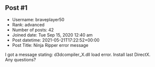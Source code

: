 ## Post #1
- Username: braveplayer50
- Rank: advanced
- Number of posts: 42
- Joined date: Tue Sep 15, 2020 12:40 am
- Post datetime: 2021-05-21T17:22:52+00:00
- Post Title: Ninja Ripper error message

I got a message stating: d3dcompiler_X.dll load error. Install last DirectX. Any questions?
